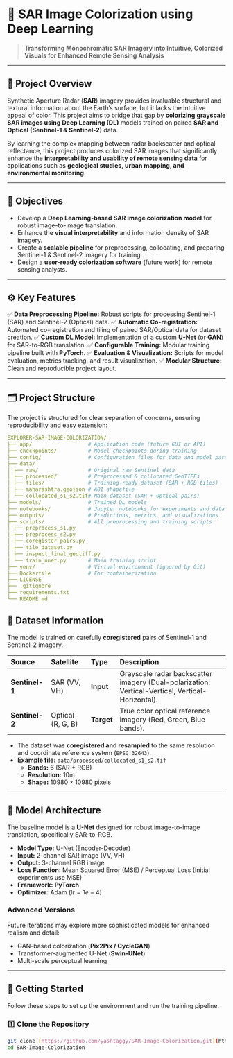 # 🌈 SAR Image Colorization using Deep Learning

> **Transforming Monochromatic SAR Imagery into Intuitive, Colorized Visuals for Enhanced Remote Sensing Analysis**

---

## 📘 Project Overview

Synthetic Aperture Radar (**SAR**) imagery provides invaluable structural and textural information about the Earth’s surface, but it lacks the intuitive appeal of color. This project aims to bridge that gap by **colorizing grayscale SAR images using Deep Learning (DL)** models trained on paired **SAR and Optical (Sentinel-1 & Sentinel-2)** data.

By learning the complex mapping between radar backscatter and optical reflectance, this project produces colorized SAR images that significantly enhance the **interpretability and usability of remote sensing data** for applications such as **geological studies, urban mapping, and environmental monitoring**.

---

## 🎯 Objectives

* Develop a **Deep Learning-based SAR image colorization model** for robust image-to-image translation.
* Enhance the **visual interpretability** and information density of SAR imagery.
* Create a **scalable pipeline** for preprocessing, collocating, and preparing Sentinel-1 & Sentinel-2 imagery for training.
* Design a **user-ready colorization software** (future work) for remote sensing analysts.

---

## ⚙️ Key Features

✅ **Data Preprocessing Pipeline:** Robust scripts for processing Sentinel-1 (SAR) and Sentinel-2 (Optical) data.
✅ **Automatic Co-registration:** Automated co-registration and tiling of paired SAR/Optical data for dataset creation.
✅ **Custom DL Model:** Implementation of a custom **U-Net** (or **GAN**) for SAR-to-RGB translation.
✅ **Configurable Training:** Modular training pipeline built with **PyTorch**.
✅ **Evaluation & Visualization:** Scripts for model evaluation, metrics tracking, and result visualization.
✅ **Modular Structure:** Clean and reproducible project layout.

---

## 🗂️ Project Structure

The project is structured for clear separation of concerns, ensuring reproducibility and easy extension:

```yaml
EXPLORER-SAR-IMAGE-COLORIZATION/
├── app/                  # Application code (future GUI or API)
├── checkpoints/          # Model checkpoints during training
├── config/               # Configuration files for data and model parameters
├── data/
│ ├── raw/                # Original raw Sentinel data
│ ├── processed/          # Preprocessed & collocated GeoTIFFs
│ ├── tiles/              # Training-ready dataset (SAR + RGB tiles)
│ ├── maharashtra.geojson # AOI shapefile
│ └── collocated_s1_s2.tif# Main dataset (SAR + Optical pairs)
├── models/               # Trained DL models
├── notebooks/            # Jupyter notebooks for experiments and data exploration
├── outputs/              # Predictions, metrics, and visualizations
├── scripts/              # All preprocessing and training scripts
│ ├── preprocess_s1.py
│ ├── preprocess_s2.py
│ ├── coregister_pairs.py
│ ├── tile_dataset.py
│ ├── inspect_final_geotiff.py
│ └── train_unet.py       # Main training script
├── venv/                 # Virtual environment (ignored by Git)
├── Dockerfile            # For containerization
├── LICENSE
├── .gitignore
├── requirements.txt
└── README.md

```

## 🧠 Dataset Information

The model is trained on carefully **coregistered** pairs of Sentinel-1 and Sentinel-2 imagery.

| Source | Satellite | Type | Description |
| :--- | :--- | :--- | :--- |
| **Sentinel-1** | SAR (VV, VH) | **Input** | Grayscale radar backscatter imagery (Dual-polarization: Vertical-Vertical, Vertical-Horizontal). |
| **Sentinel-2** | Optical (R, G, B) | **Target** | True color optical reference imagery (Red, Green, Blue bands). |

* The dataset was **coregistered and resampled** to the same resolution and coordinate reference system (`EPSG:32643`).
* **Example file:** `data/processed/collocated_s1_s2.tif`
    * **Bands:** 6 (SAR + RGB)
    * **Resolution:** 10m
    * **Shape:** $10980 \times 10980$ pixels

---

## 🧩 Model Architecture

The baseline model is a **U-Net** designed for robust image-to-image translation, specifically SAR-to-RGB.

* **Model Type:** U-Net (Encoder-Decoder)
* **Input:** 2-channel SAR image (VV, VH)
* **Output:** 3-channel RGB image
* **Loss Function:** Mean Squared Error (MSE) / Perceptual Loss (Initial experiments use MSE)
* **Framework:** **PyTorch**
* **Optimizer:** Adam ($\text{lr} = 1e-4$)

### Advanced Versions
Future iterations may explore more sophisticated models for enhanced realism and detail:
* GAN-based colorization (**Pix2Pix / CycleGAN**)
* Transformer-augmented U-Net (**Swin-UNet**)
* Multi-scale perceptual learning

---

## 🚀 Getting Started

Follow these steps to set up the environment and run the training pipeline.

### 1️⃣ Clone the Repository
```bash
git clone [https://github.com/yashtaggy/SAR-Image-Colorization.git](https://github.com/yashtaggy/SAR-Image-Colorization.git)
cd SAR-Image-Colorization
